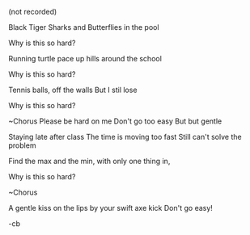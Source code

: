 (not recorded)

Black Tiger Sharks
and Butterflies in the pool

Why is this so hard?

Running turtle pace up hills
around the school

Why is this so hard?

Tennis balls, off the walls
But I stil lose

Why is this so hard?

~Chorus
Please be hard on me
Don't go too easy
But but gentle

Staying late after class
The time is moving too fast
Still can't solve the problem

Find the max and the min,
with only one thing in,

Why is this so hard?

~Chorus

A gentle kiss on the lips
by your swift axe kick
Don't go easy!




-cb
